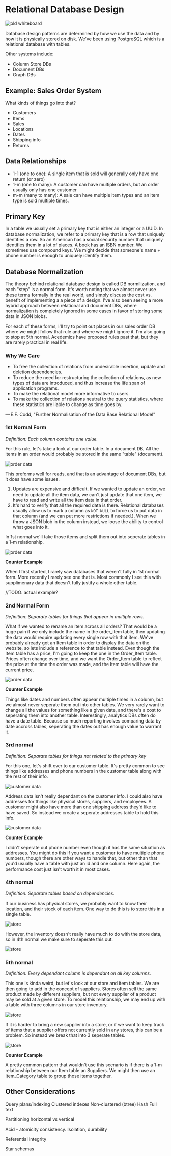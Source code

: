# Relational Database Design

![old whiteboard](./images/DatabaseDesign.png)

Database design patterns are determined by how we use the data and by how it is physically stored on disk. We've been using PostgreSQL which is a relational database with tables.

Other systems include:

- Column Store DBs
- Document DBs
- Graph DBs

## Example: Sales Order System

What kinds of things go into that?

- Customers
- Items
- Sales
- Locations
- Dates
- Shipping info
- Returns

## Data Relationships

- 1-1 (one to one): A single item that is sold will generally only have one return (or zero)
- 1-m (one to many): A customer can have multiple orders, but an order usually only has one customer
- m-m (many to many): A sale can have multiple item types and an item type is sold multiple times.

## Primary Key

In a table we usually set a primary key that is either an integer or a UUID. In database normalization, we refer to a primary key that is a row that uniquely identifies a row. So an American has a social security number that uniquely identifies them in a lot of places. A book has an ISBN number. We sometimes use compound keys. We might decide that someone's name + phone number is enough to uniquely identify them.

## Database Normalization

The theory behind relational database design is called DB normilization, and each "step" is a normal form. It's worth noting that we almost never use these terms formally in the real world, and simply discuss the cost vs. benefit of implementing a a piece of a design. I've also been seeing a more hybrid approach between relational and document DBs, where normalization is completely ignored in some cases in favor of storing some data in JSON blobs.

For each of these forms, I'll try to point out places in our sales order DB where we might follow that rule and where we might ignore it. I'm also going to stop at 5th normal. Acedemics have proposed rules past that, but they are rarely practical in real life.

### Why We Care

- To free the collection of relations from undesirable insertion, update and deletion dependencies.
- To reduce the need for restructuring the collection of relations, as new types of data are introduced, and thus increase the life span of application programs.
- To make the relational model more informative to users.
- To make the collection of relations neutral to the query statistics, where these statistics are liable to change as time goes by.

— E.F. Codd, "Further Normalisation of the Data Base Relational Model"

### 1st Normal Form

*Definition: Each column contains one value.*

For this rule, let's take a look at our order table. In a document DB, All the items in an order would probably be stored in the same "table" (document).

![order data](./images/1stNormalInit.png)

This preforms well for reads, and that is an advantage of document DBs, but it does have some issues.

1. Updates are expensive and difficult. If we wanted to update an order, we need to update all the item data, we can't just update that one item, we have to read and write all the item data in that order.
2. It's hard to verify that all the required data is there. Relational databases usually allow us to mark a column as `NOT NULL` to force us to put data in that column (and we can put more restrictions if needed.). When we throw a JSON blob in the column instead, we loose the ability to control what goes into it.

In 1st normal we'll take those items and split them out into seperate tables in a 1-m relationship.

![order data](./images/1stNormalAfter.png)

**Counter Example**

When I first started, I rarely saw databases that weren't fully in 1st normal form. More recently I rarely see one that is. Most commonly I see this with supplimenary data that doesn't fully justify a whole other table.

//TODO: actual example?

### 2nd Normal Form

*Definition: Separate tables for things that appear in multiple rows.*

What if we wanted to rename an item across all orders? That would be a huge pain if we only include the name in the order_item table, then updating the data would require updating every single row with that item. We've probably already got an Item table in order to display the data on the website, so lets include a reference to that table instead. Even though the Item table has a price, I'm going to keep the one in the Order_Item table. Prices often change over time, and we want the Order_Item table to reflect the price at the time the order was made, and the Item table will have the current price.

![order data](./images/2ndNormalAfter.png)

**Counter Example**

Things like dates and numbers often appear multiple times in a column, but we almost never seperate them out into other tables. We very rarely want to change all the values for something like a given date, and there's a cost to seperating them into another table. Interestingly, analytics DBs often do have a date table. Because so much reporting involves comparing data by date accross tables, seperating the dates out has enough value to warrant it.

### 3rd normal

*Definition: Separate tables for things not related to the primary key*

For this one, let's shift over to our customer table. It's pretty common to see things like addresses and phone numbers in the customer table along with the rest of their info.

![customer data](./images/3rdNormalInit.png)

Address data isn't really dependant on the customer info. I could also have addresses for things like physical stores, suppliers, and employees. A customer might also have more than one shipping address they'd like to have saved. So instead we create a seperate addresses table to hold this info.

![customer data](./images/3rdNormalAfter.png)

**Counter Example**

I didn't seperate out phone number even though it has the same situation as addresses. You might do this if you want a customer to have multiple phone numbers, though there are other ways to handle that, but other than that you'd usually have a table with just an id and one column. Here again, the performance cost just isn't worth it in most cases.

### 4th normal

*Definition: Separate tables based on dependencies.*

If our business has physical stores, we probably want to know their location, and their stock of each item. One way to do this is to store this in a single table.

![store](./images/4thNormalInit.png)

However, the inventory doesn't really have much to do with the store data, so in 4th normal we make sure to seperate this out.

![store](./images/4thNormalAfter.png)

### 5th normal

*Definition: Every dependant column is dependant on all key columns.*

This one is kinda weird, but let's look at our store and item tables. We are then going to add in the concept of suppliers. Stores often sell the same product made by different suppliers, but not every supplier of a product may be sold at a given store. To model this relationship, we may end up with a table with three columns in our store inventory.

![store](./images/5thNormalInit.png)

If it is harder to bring a new supplier into a store, or if we want to keep track of items that a supplier offers not currently sold in any stores, this can be a problem. So instead we break that into 3 seperate tables.

![store](./images/5thNormalAfter.png)

**Counter Example**

A pretty common pattern that wouldn't use this scenario is if there is a 1-m relationship between our Item table an Suppliers. We might then use an Item_Category table to group those items together.

## Other Considerations

Query plans/indexing
Clustered indexes
Non-clustered (btree)
Hash
Full text

Partitioning horizontal vs vertical

Acid - atomicity consistency. Isolation, durability

Referential integrity

Star schemas
